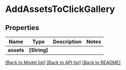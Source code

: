 # AddAssetsToClickGallery

## Properties

Name | Type | Description | Notes
------------ | ------------- | ------------- | -------------
**assets** | **[String]** |  | 

[[Back to Model list]](../README.md#documentation-for-models) [[Back to API list]](../README.md#documentation-for-api-endpoints) [[Back to README]](../README.md)


